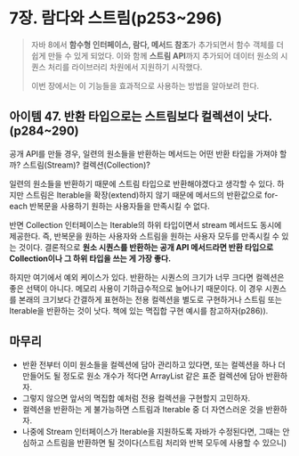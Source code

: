 # 7장. 람다와 스트림(p253~296)

> 자바 8에서 **함수형 인터페이스, 람다, 메서드 참조**가 추가되면서 함수 객체를 더 쉽게 만들 수 있게 되었다. 이와 함께 **스트림 API**까지 추가되어 데이터 원소의 시퀀스 처리를 라이브러리 차원에서 지원하기 시작했다. 
>
> 이번 장에서는 이 기능들을 효과적으로 사용하는 방법을 알아보려 한다.

## 아이템 47. 반환 타입으로는 스트림보다 컬렉션이 낫다.(p284~290)

공개 API를 만들 경우, 일련의 원소들을 반환하는 메서드는 어떤 반환 타입을 가져야 할까? 스트림(Stream)? 컬렉션(Collection)?  

일련의 원소들을 반환하기 때문에 스트림 타입으로 반환해야겠다고 생각할 수 있다. 하지만 스트림은 Iterable을 확장(extend)하지 않기 때문에 메서드의 반환값으로 for-each 반복문을 사용하기 원하는 사용자들을 만족시킬 수 없다. 

반면 Collection 인터페이스는 Iterable의 하위 타입이면서 stream 메서드도 동시에 제공한다. 즉, 반복문을 원하는 사용자와 스트림을 원하는 사용자 모두를 만족시킬 수 있는 것이다. 결론적으로 **원소 시퀀스를 반환하는 공개 API 메서드라면 반환 타입으로 Collection이나 그 하위 타입을 쓰는 게 가장 좋다.**

하지만 여기에서 예외 케이스가 있다. 반환하는 시퀀스의 크기가 너무 크다면 컬렉션은 좋은 선택이 아니다. 메모리 사용이 기하급수적으로 늘어나기 때문이다. 이 경우 시퀀스를 본래의 크기보다 간결하게 표현하는 전용 컬렉션을 별도로 구현하거나 스트림 또는 Iterable을 반환하는 것이 낫다. 책에 있는 멱집합 구현 예시를 참고하자(p286)).

## 마무리

- 반환 전부터 이미 원소들을 컬렉션에 담아 관리하고 있다면, 또는 컬렉션을 하나 더 만들어도 될 정도로 원소 개수가 적다면 ArrayList 같은 표준 컬렉션에 담아 반환하자.
- 그렇지 않으면 앞서의 멱집합 예처럼 전용 컬렉션을 구현할지 고민하자.
- 컬렉션을 반환하는 게 불가능하면 스트림과 Iterable 중 더 자연스러운 것을 반환하자.
- 나중에 Stream 인터페이스가 Iterable을 지원하도록 자바가 수정된다면, 그때는 안심하고 스트림을 반환하면 될 것이다(스트림 처리와 반복 모두에 사용할 수 있으니)


